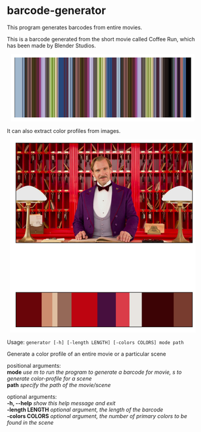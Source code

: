 # barcode-generator
This program generates barcodes from entire movies.

This is a barcode generated from the short movie called Coffee Run, which has been made by Blender Studios.

<p align="center">
  <img src="./images/coffeerun_barcode.png">
</p>

It can also extract color profiles from images. 

<p align="center">
  <img src="./images/wp3536013_primarycolors.png">
</p>

Usage: 
`generator [-h] [-length LENGTH] [-colors COLORS] mode path`

Generate a color profile of an entire movie or a particular scene

positional arguments:<br>
    **mode**            *use m to run the program to generate a barcode for movie, s to generate color-profile for a scene* <br>
    **path**            *specify the path of the movie/scene* <br>

optional arguments:<br>
    **-h, --help**      *show this help message and exit*<br>
    **-length LENGTH**  *optional argument, the length of the barcode*<br>
    **-colors COLORS**  *optional argument, the number of primary colors to be found in the scene*<br>